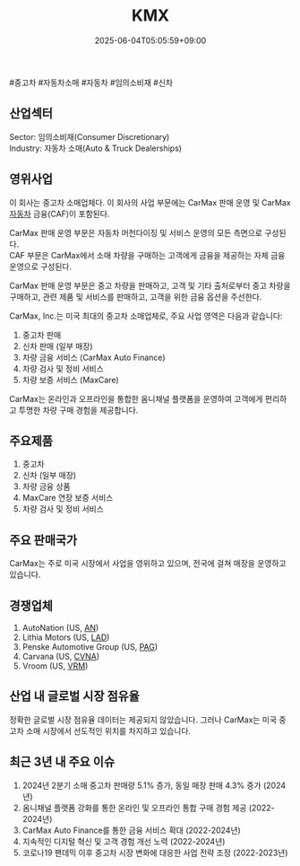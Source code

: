 ﻿---
title: "KMX"
date: 2025-06-04T05:05:59+09:00
lastmod: 2025-06-04T05:05:59+09:00
type: docs
sidebar:
  open: true
weight: 491
---
<div style="display:none">
  <meta property="article:published_time" content="2025-06-03T20:05:59Z" />
  <meta property="article:modified_time" content="2025-06-03T20:05:59Z" />
</div>
#중고차 #자동차소매 #자동차 #임의소비재 #신차 

## 산업섹터

Sector: 임의소비재(Consumer Discretionary)  
Industry: 자동차 소매(Auto & Truck Dealerships)

## 영위사업

이 회사는 중고차 소매업체다. 이 회사의 사업 부문에는 CarMax 판매 운영 및 CarMax [자동차](/industry-study/자동차/) 금융(CAF)이 포함된다.  

CarMax 판매 운영 부문은 자동차 머천다이징 및 서비스 운영의 모든 측면으로 구성된다.  
CAF 부문은 CarMax에서 소매 차량을 구매하는 고객에게 금융을 제공하는 자체 금융 운영으로 구성된다.  

CarMax 판매 운영 부문은 중고 차량을 판매하고, 고객 및 기타 출처로부터 중고 차량을 구매하고, 관련 제품 및 서비스를 판매하고, 고객을 위한 금융 옵션을 주선한다.  

CarMax, Inc.는 미국 최대의 중고차 소매업체로, 주요 사업 영역은 다음과 같습니다:

1. 중고차 판매
2. 신차 판매 (일부 매장)
3. 차량 금융 서비스 (CarMax Auto Finance)
4. 차량 검사 및 정비 서비스
5. 차량 보증 서비스 (MaxCare)

CarMax는 온라인과 오프라인을 통합한 옴니채널 플랫폼을 운영하여 고객에게 편리하고 투명한 차량 구매 경험을 제공합니다.

## 주요제품

1. 중고차
2. 신차 (일부 매장)
3. 차량 금융 상품
4. MaxCare 연장 보증 서비스
5. 차량 검사 및 정비 서비스

## 주요 판매국가

CarMax는 주로 미국 시장에서 사업을 영위하고 있으며, 전국에 걸쳐 매장을 운영하고 있습니다.

## 경쟁업체

1. AutoNation (US, [AN](/company-analysis/an/))
2. Lithia Motors (US, [LAD](/company-analysis/lad/))
3. Penske Automotive Group (US, [PAG](/company-analysis/pag/))
4. Carvana (US, [CVNA](/company-analysis/cvna/))
5. Vroom (US, [VRM](/company-analysis/vrm/))

## 산업 내 글로벌 시장 점유율

정확한 글로벌 시장 점유율 데이터는 제공되지 않았습니다. 그러나 CarMax는 미국 중고차 소매 시장에서 선도적인 위치를 차지하고 있습니다.

## 최근 3년 내 주요 이슈

1. 2024년 2분기 소매 중고차 판매량 5.1% 증가, 동일 매장 판매 4.3% 증가 (2024년)
2. 옴니채널 플랫폼 강화를 통한 온라인 및 오프라인 통합 구매 경험 제공 (2022-2024년)
3. CarMax Auto Finance를 통한 금융 서비스 확대 (2022-2024년)
4. 지속적인 디지털 혁신 및 고객 경험 개선 노력 (2022-2024년)
5. 코로나19 팬데믹 이후 중고차 시장 변화에 대응한 사업 전략 조정 (2022-2023년)

